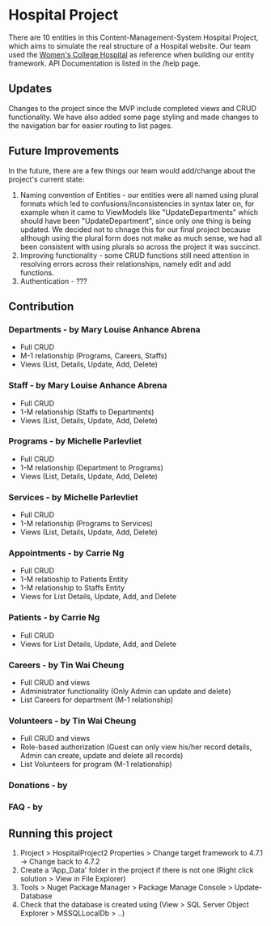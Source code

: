 # Hospital Project
There are 10 entities in this Content-Management-System Hospital Project, which aims to simulate the real structure of a Hospital website. Our team used the [Women's College Hospital](https://www.womenscollegehospital.ca/) as reference when building our entity framework. API Documentation is listed in the /help page.

## Updates
Changes to the project since the MVP include completed views and CRUD functionality. We have also added some page styling and made changes to the navigation bar for easier routing to list pages.

## Future Improvements
In the future, there are a few things our team would add/change about the project's current state:
1. Naming convention of Entities - our entities were all named using plural formats which led to confusions/inconsistencies in syntax later on, for example when it came to ViewModels like "UpdateDepartments" which should have been "UpdateDepartment", since only one thing is being updated. We decided not to chnage this for our final project because although using the plural form does not make as much sense, we had all been consistent with using plurals so across the project it was succinct.
2. Improving functionality - some CRUD functions still need attention in resolving errors across their relationships, namely edit and add functions.
3. Authentication - ???

## Contribution
### Departments - by Mary Louise Anhance Abrena
- Full CRUD
- M-1 relationship (Programs, Careers, Staffs)
- Views (List, Details, Update, Add, Delete)
### Staff - by Mary Louise Anhance Abrena
- Full CRUD
- 1-M relationship (Staffs to Departments)
- Views (List, Details, Update, Add, Delete)
### Programs - by Michelle Parlevliet
- Full CRUD 
- 1-M relationship (Department to Programs)
- Views (List, Details, Update, Add, Delete)
### Services - by Michelle Parlevliet
- Full CRUD 
- 1-M relationship (Programs to Services)
- Views (List, Details, Update, Add, Delete)
### Appointments - by Carrie Ng
- Full CRUD
- 1-M relatioship to Patients Entity
- 1-M relationship to Staffs Entity
- Views for List Details, Update, Add, and Delete
### Patients - by Carrie Ng
- Full CRUD
- Views for List Details, Update, Add, and Delete
### Careers - by Tin Wai Cheung 
- Full CRUD and views
- Administrator functionality (Only Admin can update and delete)
- List Careers for department (M-1 relationship)
### Volunteers - by Tin Wai Cheung
- Full CRUD and views
- Role-based authorization (Guest can only view his/her record details, Admin can create, update and delete all records)
- List Volunteers for program (M-1 relationship)
### Donations - by 
### FAQ - by 

## Running this project
1. Project > HospitalProject2 Properties > Change target framework to 4.7.1 -> Change back to 4.7.2
2. Create a 'App_Data' folder in the project if there is not one (Right click solution > View in File Explorer)
3. Tools > Nuget Package Manager > Package Manage Console > Update-Database
4. Check that the database is created using (View > SQL Server Object Explorer > MSSQLLocalDb > ..)

